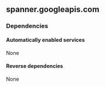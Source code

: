 ## spanner.googleapis.com

### Dependencies

#### Automatically enabled services

None

#### Reverse dependencies

None

